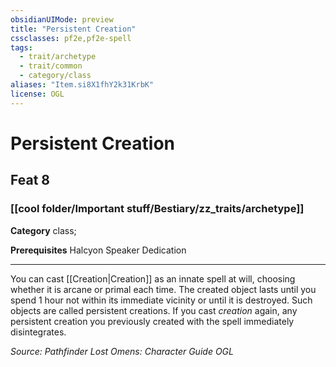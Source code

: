 ```yaml
---
obsidianUIMode: preview
title: "Persistent Creation"
cssclasses: pf2e,pf2e-spell
tags:
  - trait/archetype
  - trait/common
  - category/class
aliases: "Item.si8X1fhY2k31KrbK"
license: OGL
---
```

# Persistent Creation
## Feat 8
### [[cool folder/Important stuff/Bestiary/zz_traits/archetype]]

**Category** class; 



**Prerequisites** Halcyon Speaker Dedication
* * *
You can cast [[Creation|Creation]] as an innate spell at will, choosing whether it is arcane or primal each time. The created object lasts until you spend 1 hour not within its immediate vicinity or until it is destroyed. Such objects are called persistent creations. If you cast _creation_ again, any persistent creation you previously created with the spell immediately disintegrates.

*Source: Pathfinder Lost Omens: Character Guide*
*OGL*